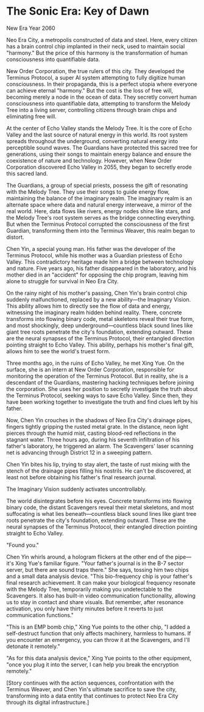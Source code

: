 # The Sonic Era: Key of Dawn

New Era Year 2060

Neo Era City, a metropolis constructed of data and steel. Here, every citizen has a brain control chip implanted in their neck, used to maintain social "harmony." But the price of this harmony is the transformation of human consciousness into quantifiable data.

New Order Corporation, the true rulers of this city. They developed the Terminus Protocol, a super AI system attempting to fully digitize human consciousness. In their propaganda, this is a perfect utopia where everyone can achieve eternal "harmony." But the cost is the loss of free will, becoming merely a node in the ocean of data. They secretly convert human consciousness into quantifiable data, attempting to transform the Melody Tree into a living server, controlling citizens through brain chips and eliminating free will.

At the center of Echo Valley stands the Melody Tree. It is the core of Echo Valley and the last source of natural energy in this world. Its root system spreads throughout the underground, converting natural energy into perceptible sound waves. The Guardians have protected this sacred tree for generations, using their songs to maintain energy balance and ensure the coexistence of nature and technology. However, when New Order Corporation discovered Echo Valley in 2055, they began to secretly erode this sacred land.

The Guardians, a group of special priests, possess the gift of resonating with the Melody Tree. They use their songs to guide energy flow, maintaining the balance of the imaginary realm. The imaginary realm is an alternate space where data and natural energy interweave, a mirror of the real world. Here, data flows like rivers, energy nodes shine like stars, and the Melody Tree's root system serves as the bridge connecting everything. But when the Terminus Protocol corrupted the consciousness of the first Guardian, transforming them into the Terminus Weaver, this realm began to distort.

Chen Yin, a special young man. His father was the developer of the Terminus Protocol, while his mother was a Guardian priestess of Echo Valley. This contradictory heritage made him a bridge between technology and nature. Five years ago, his father disappeared in the laboratory, and his mother died in an "accident" for opposing the chip program, leaving him alone to struggle for survival in Neo Era City.

On the rainy night of his mother's passing, Chen Yin's brain control chip suddenly malfunctioned, replaced by a new ability—the Imaginary Vision. This ability allows him to directly see the flow of data and energy, witnessing the imaginary realm hidden behind reality. There, concrete transforms into flowing binary code, metal skeletons reveal their true form, and most shockingly, deep underground—countless black sound lines like giant tree roots penetrate the city's foundation, extending outward. These are the neural synapses of the Terminus Protocol, their entangled direction pointing straight to Echo Valley. This ability, perhaps his mother's final gift, allows him to see the world's truest form.

Three months ago, in the ruins of Echo Valley, he met Xing Yue. On the surface, she is an intern at New Order Corporation, responsible for monitoring the operation of the Terminus Protocol. But in reality, she is a descendant of the Guardians, mastering hacking techniques before joining the corporation. She uses her position to secretly investigate the truth about the Terminus Protocol, seeking ways to save Echo Valley. Since then, they have been working together to investigate the truth and find clues left by his father.

Now, Chen Yin crouches in the shadows of Neo Era City's drainage pipes, fingers tightly gripping the rusted metal grate. In the distance, neon light pierces through the humid mist, casting blood-red reflections in the stagnant water. Three hours ago, during his seventh infiltration of his father's laboratory, he triggered an alarm. The Scavengers' laser scanning net is advancing through District 12 in a sweeping pattern.

Chen Yin bites his lip, trying to stay alert, the taste of rust mixing with the stench of the drainage pipes filling his nostrils. He can't be discovered, at least not before obtaining his father's final research journal.

The Imaginary Vision suddenly activates uncontrollably.

The world disintegrates before his eyes. Concrete transforms into flowing binary code, the distant Scavengers reveal their metal skeletons, and most suffocating is what lies beneath—countless black sound lines like giant tree roots penetrate the city's foundation, extending outward. These are the neural synapses of the Terminus Protocol, their entangled direction pointing straight to Echo Valley.

"Found you."

Chen Yin whirls around, a hologram flickers at the other end of the pipe—it's Xing Yue's familiar figure. "Your father's journal is in the B-7 sector server, but there are sound traps there." She says, tossing him two chips and a small data analysis device. "This bio-frequency chip is your father's final research achievement. It can make your biological frequency resonate with the Melody Tree, temporarily making you undetectable to the Scavengers. It also has built-in video communication functionality, allowing us to stay in contact and share visuals. But remember, after resonance activation, you only have thirty minutes before it reverts to just communication functions."

"This is an EMP bomb chip," Xing Yue points to the other chip, "I added a self-destruct function that only affects machinery, harmless to humans. If you encounter an emergency, you can throw it at the Scavengers, and I'll detonate it remotely."

"As for this data analysis device," Xing Yue points to the other equipment, "once you plug it into the server, I can help you break the encryption remotely."

[Story continues with the action sequences, confrontation with the Terminus Weaver, and Chen Yin's ultimate sacrifice to save the city, transforming into a data entity that continues to protect Neo Era City through its digital infrastructure.]
